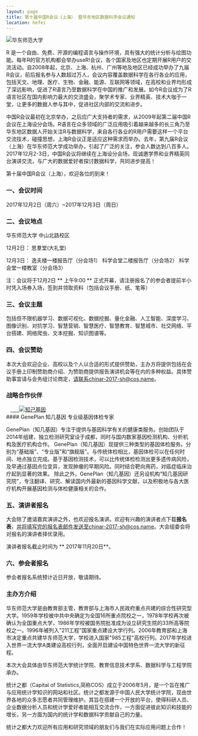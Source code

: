 ```yaml
---
layout: page
title: 第十届中国R会议（上海） 暨华东地区数据科学会议通知
location: hefei
---
```

<!-- picture -->
<div class="row">
  <div class="col-md-10 col-md-offset-1 text-center">
    <img src="{{ '/img/logoshanghai.jpg' | prepend: site.baseurl }}" alt="华东师范大学" class="img-responsive" />
  </div>
</div>

R 是一个自由、免费、开源的编程语言与操作环境，具有强大的统计分析与绘图功能。每年R的官方机构都会举办useR!会议，各个国家及地区也定期开展R用户的交流活动。自2008年起，北京、上海、杭州、广州等地及地区已经成功举办了九届R会议，前后报名参与人数超过万人，会议内容覆盖数据科学在各行各业的应用，包括天文、地理、医疗、生物、金融、能源、互联网等领域，在高校和业界均形成了深远影响，促进了R语言乃至数据科学在中国的推广和发展。如今R会议成为了R语言社区在国内影响力最大的交流盛会，聚学术专家、业界精英、技术大咖于一堂，让更多的数据人参与其中，促进社区内部的交流和进步。

中国R会议最初在北京举办，之后应广大支持者的需求，从2009年起第二届中国R会议在上海设分会场。R语言在众多领域的广泛应用吸引着越来越多的长三角乃至华东地区数据人开始关注R与数据科学，来自各行各业的R用户需要这样一个平台交流技术，碰撞思想，上海R会议正是适应这种需求而举办。去年，第九届R会议（上海）在华东师范大学成功举办，引起了广泛的关注，参会人数达到八百多人。2017年12月2-3日，中国R会议将继续在上海设分会场，现诚邀学界和业界精英同台演讲交流，与广大的数据爱好者探讨数据科学，共同进步提高！


第十届中国R会议（上海），欢迎各位的到来！

### 一、会议时间

2017年12月2日（周六）~2017年12月3日（周日）

### 二、会议地点

华东师范大学 中山北路校区

12月2日： 思羣堂(大礼堂)
 
12月3日： 逸夫楼一楼报告厅（分会场1） 科学会堂二楼报告厅（分会场2） 科学会堂一楼教室（分会场3）

注：会议将于12月2日 ** 上午9:00 ** 正式开幕，请注册报名了的参会者提前半小时凭入场券入场，签到并领取资料（包括会议手册、纸、笔等）


### 三、会议主题

包括但不限机器学习、数据可视化、数据挖掘、量化金融、人工智能、深度学习、图像识别、对抗学习、智慧营销、智慧医疗、智慧教育、智慧城市、社交网络、平台搭建、网络爬虫、文本挖掘、知识图谱等。

### 四、会议赞助

本次大会欢迎企业、高校以及个人以合适的形式提供赞助，主办方将提供包括在会议手册上印制赞助商介绍、为赞助商提供报告演讲机会等在内的多种权益。具体赞助事宜请与会务组讨论商定，请联系chinar-2017-sh@cos.name。

<h3 class ="text-center">战略合作伙伴</h3>
<div class="row">
  <div class="col-md-8 col-md-offset-1 text-center">
    <a href="https://geneplan.com/" title="知己基因" target="_blank">
      <img src="{{ '/img/zjjy.jpg' | prepend: site.qiniubaseurl }}" alt="知己基因" class="img-responsive center-block" />
    </a>
  </div>
</div>
#### GenePlan 知几基因  专业级基因体检专家

GenePlan（知几基因）专注于提供与基因科学有关的健康类服务。创始团队于2014年组建，独立检测研究室设于成都，同时与国内数家基因检测机构、分析机构及医疗机构合作。
GenePlan（知几基因）现提供三种类型的基因体检服务。分别为“基础版”、“专业版”和“旗舰版”。与传统体检相比，基因体检可以在任何时间、地点独立完成。基于基因检测技术，可以比传统体检检测出更多遗传病风险，及早通过基因点位变异，发现肿瘤的早期风险。同时结合靶向用药，对癌症临床治疗起到显著的效果。
除此之外，GenePlan（知几基因）还另设机构“知几基因研究院”，专注翻译、研究、解读国内外最新的基因科学文献，以及积极地与各大医疗机构开展基因检测与体检健康相关的合作。

### 五、演讲者报名 

大会除了邀请嘉宾演讲之外，也欢迎报名演讲。欢迎有兴趣的演讲者点下载**报名表**，并将填写完的报名表邮件发送至chinar-2017-sh@cos.name。大会组委会将对报名的演讲者择优录用。

演讲者报名截止时间为 ** 2017年11月20日**。

### 六、参会者报名

参会者报名系统预计近日开放，敬请期待。

### 主办方介绍

华东师范大学是由教育部主管，教育部与上海市人民政府重点共建的综合性研究型大学。1959年学校被中共中央确定为全国16所重点院校之一，1978年学校再次被确认为全国重点大学，1986年学校被国务院批准成为设立研究生院的33所高等院校之一。1996年被列入"211工程"国家重点建设大学行列。2006年教育部和上海市决定重点共建华东师范大学，学校进入国家"985工程"高校行列。2017年学校进入世界一流大学A类建设高校行列，全面开启建设中国特色世界一流大学的新征程。

本次大会具体由华东师范大学统计学院、教育信息技术学系、数据科学与工程学院承办。



统计之都（Capital of Statistics,简称COS）成立于2006年5月，是一个旨在推广与应用统计学知识的网站和社区。统计之都发源于中国人民大学统计学院，现由世界各地的众多志愿者共同管理维护。其旨在搭建一个开放的平台，使得科研人员、企业数据分析人员和统计学爱好者能相互交流合作，一方面促进彼此知识和技能的增长，另一方面为国内的统计学和数据科学贡献自己的力量。

统计之都大力欢迎所有应用和研究领域的朋友们与我们在实际应用问题上合作！

